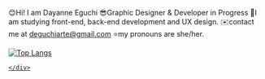😊Hi! I am Dayanne Eguchi
😎Graphic Designer & Developer in Progress
🧠I am studying front-end, back-end development and UX design. 
✉️contact me at deguchiarte@gmail.com
⭐my pronouns are she/her.

<div>
        <a href="https://github.com/Dayguchi/DayanneEguchi">

![Top Langs](https://github-readme-stats.vercel.app/api/top-langs/?username=anuraghazra&hide=javascript,html)

    </div>
